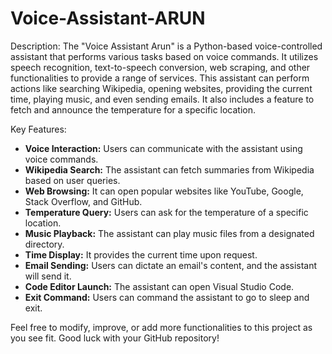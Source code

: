 # Voice-Assistant-ARUN

Description:
The "Voice Assistant Arun" is a Python-based voice-controlled assistant that performs various tasks based on voice commands. It utilizes speech recognition, text-to-speech conversion, web scraping, and other functionalities to provide a range of services. This assistant can perform actions like searching Wikipedia, opening websites, providing the current time, playing music, and even sending emails. It also includes a feature to fetch and announce the temperature for a specific location.

Key Features:
- **Voice Interaction:** Users can communicate with the assistant using voice commands.
- **Wikipedia Search:** The assistant can fetch summaries from Wikipedia based on user queries.
- **Web Browsing:** It can open popular websites like YouTube, Google, Stack Overflow, and GitHub.
- **Temperature Query:** Users can ask for the temperature of a specific location.
- **Music Playback:** The assistant can play music files from a designated directory.
- **Time Display:** It provides the current time upon request.
- **Email Sending:** Users can dictate an email's content, and the assistant will send it.
- **Code Editor Launch:** The assistant can open Visual Studio Code.
- **Exit Command:** Users can command the assistant to go to sleep and exit.

Feel free to modify, improve, or add more functionalities to this project as you see fit. Good luck with your GitHub repository!
